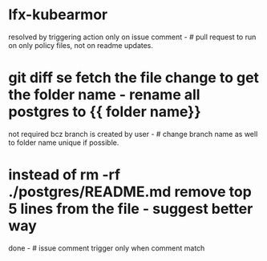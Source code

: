 # lfx-kubearmor



resolved by triggering action only on issue comment - # pull request to run on only policy files, not on readme updates.
# git diff se fetch the file change to get the folder name - rename all postgres to {{ folder name}}
not required bcz branch is created by user - # change branch name as well to folder name unique if possible.

# instead of rm -rf ./postgres/README.md remove top 5 lines from the file - suggest better way

done - # issue comment trigger only when comment match